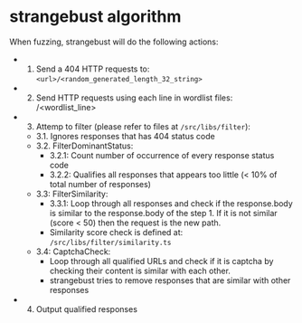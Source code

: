 # strangebust algorithm

When fuzzing, strangebust will do the following actions:
- 1. Send a 404 HTTP requests to: `<url>/<random_generated_length_32_string>`
- 2. Send HTTP requests using each line in wordlist files: <url>/<wordlist_line>
- 3. Attemp to filter (please refer to files at `/src/libs/filter`):
  + 3.1. Ignores responses that has 404 status code
  + 3.2. FilterDominantStatus:
    * 3.2.1: Count number of occurrence of every response status code
    * 3.2.2: Qualifies all responses that appears too little (< 10% of total number of responses)
  + 3.3: FilterSimilarity:
    * 3.3.1: Loop through all responses and check if the response.body is similar to the response.body of the step 1. If it is not similar (score < 50) then the request is the new path.
    * Similarity score check is defined at: `/src/libs/filter/similarity.ts`
  + 3.4: CaptchaCheck:
    * Loop through all qualified URLs and check if it is captcha by checking their content is similar with each other.
    * strangebust tries to remove responses that are similar with other responses
- 4. Output qualified responses
